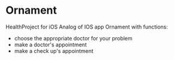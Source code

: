 # Ornament
HealthProject for iOS
Analog of IOS app Ornament with functions:
- choose the appropriate doctor for your problem
- make a doctor's appointment 
- make a check up's appointment
